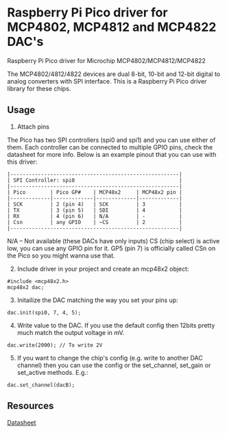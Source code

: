 # Raspberry Pi Pico driver for MCP4802, MCP4812 and MCP4822 DAC's

Raspberry Pi Pico driver for Microchip MCP4802/MCP4812/MCP4822

The MCP4802/4812/4822 devices are dual 8-bit, 10-bit and 12-bit digital to
analog converters with SPI interface. This is a Raspberry Pi Pico driver library 
for these chips.


## Usage

1. Attach pins

The Pico has two SPI controllers (spi0 and spi1) and you can use either of 
them. Each controller can be connected to multiple GPIO pins, check the 
datasheet for more info. Below is an example pinout that you can use with 
this driver:

```
|-------------------------------------------------------|
| SPI Controller: spi0                                  |
|-------------------------------------------------------|
| Pico        | Pico GP#    | MCP48x2     | MCP48x2 pin |
|-------------|-------------|-------------|-------------|
| SCK         | 2 (pin 4)   | SCK         | 3           |
| TX          | 3 (pin 5)   | SDI         | 4           |
| RX          | 4 (pin 6)   | N/A         | -           |
| Csn         | any GPIO    | ~CS         | 2           |
|-------------------------------------------------------|
```

N/A – Not available (these DACs have only inputs)
CS (chip select) is active low, you can use any GPIO pin for it. GP5
(pin 7) is officially called CSn on the Pico so you might wanna use that.

2. Include driver in your project and create an mcp48x2 object:

```
#include <mcp48x2.h>
mcp48x2 dac;
```

3. Initailize the DAC matching the way you set your pins up:

```
dac.init(spi0, 7, 4, 5);
```

4. Write value to the DAC. If you use the default config then 12bits pretty much 
match the output voltage in mV.

```
dac.write(2000); // To write 2V
```

5. If you want to change the chip's config (e.g. write to another DAC channel) 
then you can use the config or the set_channel, set_gain or set_active methods. 
E.g.:

```
dac.set_channel(dacB);
```

## Resources
[Datasheet](https://ww1.microchip.com/downloads/en/DeviceDoc/20002249B.pdf)
